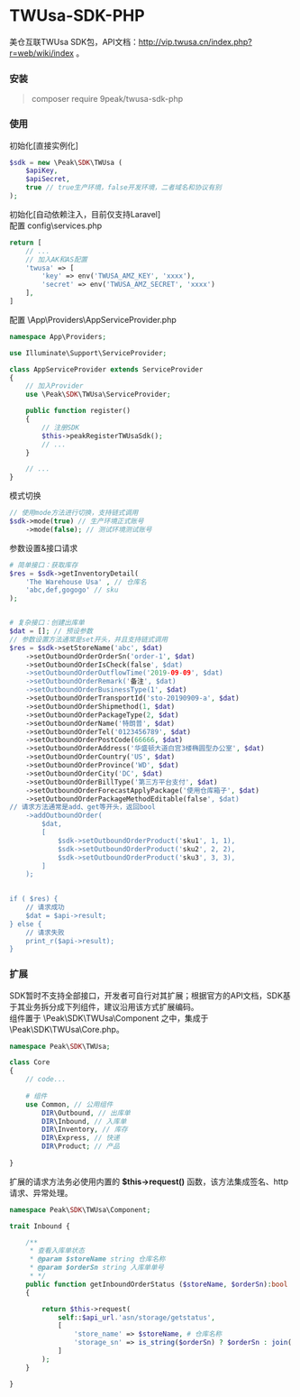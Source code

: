 # TWUsa-SDK-PHP

美仓互联TWUsa SDK包，API文档：http://vip.twusa.cn/index.php?r=web/wiki/index 。

### 安装
> composer require 9peak/twusa-sdk-php


### 使用
初始化[直接实例化]
```php
$sdk = new \Peak\SDK\TWUsa (
	$apiKey,
	$apiSecret,
	true // true生产环境，false开发环境，二者域名和协议有别
);
```

初始化[自动依赖注入，目前仅支持Laravel]<br>
配置 config\services.php 
```php
return [
    // ...
    // 加入AK和AS配置
    'twusa' => [
        'key' => env('TWUSA_AMZ_KEY', 'xxxx'),
        'secret' => env('TWUSA_AMZ_SECRET', 'xxxx')
    ],
]
```

配置 \App\Providers\AppServiceProvider.php 
```php
namespace App\Providers;

use Illuminate\Support\ServiceProvider;

class AppServiceProvider extends ServiceProvider
{
    // 加入Provider
	use \Peak\SDK\TWUsa\ServiceProvider;

    public function register()
    {
        // 注册SDK
        $this->peakRegisterTWUsaSdk();
        // ...
    }

    // ...
}
```

模式切换

```php
// 使用mode方法进行切换，支持链式调用
$sdk->mode(true) // 生产环境正式账号
    ->mode(false); // 测试环境测试账号
```


参数设置&接口请求

```php
# 简单接口：获取库存
$res = $sdk->getInventoryDetail(
	'The Warehouse Usa' , // 仓库名
	'abc,def,gogogo' // sku
);


# 复杂接口：创建出库单
$dat = []; // 预设参数
// 参数设置方法通常是set开头，并且支持链式调用
$res = $sdk->setStoreName('abc', $dat)
    ->setOutboundOrderOrderSn('order-1', $dat)
    ->setOutboundOrderIsCheck(false', $dat)
    ->setOutboundOrderOutflowTime('2019-09-09', $dat)
    ->setOutboundOrderRemark('备注', $dat)
    ->setOutboundOrderBusinessType(1', $dat)
    ->setOutboundOrderTransportId('sto-20190909-a', $dat)
    ->setOutboundOrderShipmethod(1, $dat)
    ->setOutboundOrderPackageType(2, $dat)
    ->setOutboundOrderName('特朗普', $dat)
    ->setOutboundOrderTel('0123456789', $dat)
    ->setOutboundOrderPostCode(66666, $dat)
    ->setOutboundOrderAddress('华盛顿大道白宫3楼椭圆型办公室', $dat)
    ->setOutboundOrderCountry('US', $dat)
    ->setOutboundOrderProvince('WD', $dat)
    ->setOutboundOrderCity('DC', $dat)
    ->setOutboundOrderBillType('第三方平台支付', $dat)
    ->setOutboundOrderForecastApplyPackage('使用仓库箱子', $dat)
    ->setOutboundOrderPackageMethodEditable(false', $dat)
// 请求方法通常是add、get等开头，返回bool
    ->addOutboundOrder(
        $dat,
        [
            $sdk->setOutboundOrderProduct('sku1', 1, 1),
            $sdk->setOutboundOrderProduct('sku2', 2, 2),
            $sdk->setOutboundOrderProduct('sku3', 3, 3),
        ]
    );
    

if ( $res) {
	// 请求成功
	$dat = $api->result;
} else {
	// 请求失败
	print_r($api->result);
}
```

### 扩展
SDK暂时不支持全部接口，开发者可自行对其扩展；根据官方的API文档，SDK基于其业务拆分成下列组件，建议沿用该方式扩展编码。 <br>
组件置于 \Peak\SDK\TWUsa\Component 之中，集成于 \Peak\SDK\TWUsa\Core.php。
```php
namespace Peak\SDK\TWUsa;

class Core
{
    // code...
    
    # 组件
	use Common, // 公用组件
		DIR\Outbound, // 出库单
		DIR\Inbound, // 入库单
		DIR\Inventory, // 库存
		DIR\Express, // 快递
		DIR\Product; // 产品
		
}
```

扩展的请求方法务必使用内置的 <b>$this->request()</b> 函数，该方法集成签名、http请求、异常处理。
```php
namespace Peak\SDK\TWUsa\Component;

trait Inbound {

    /**
     * 查看入库单状态
     * @param $storeName string 仓库名称
     * @param $orderSn string 入库单单号
     * */
    public function getInboundOrderStatus ($storeName, $orderSn):bool
    {

        return $this->request(
            self::$api_url.'asn/storage/getstatus',
            [
                'store_name' => $storeName, # 仓库名称
                'storage_sn' => is_string($orderSn) ? $orderSn : join(',', $orderSn)
            ]
        );
    }

}
```